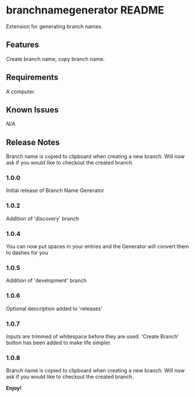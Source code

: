 # branchnamegenerator README

Extension for generating branch names.

## Features

Create branch name, copy branch name.

## Requirements

A computer.

## Known Issues

_N/A_

## Release Notes

Branch name is copied to clipboard when creating a new branch. Will now ask if you would like to checkout the created branch.

### 1.0.0

Initial release of Branch Name Generator

### 1.0.2

Addition of 'discovery' branch

### 1.0.4

You can now put spaces in your entries and the Generator will convert them to dashes for you

### 1.0.5

Addition of 'development' branch

### 1.0.6

Optional description added to 'releases'

### 1.0.7

Inputs are trimmed of whitespace before they are used. 'Create Branch' button has been added to make life simpler.

### 1.0.8

Branch name is copied to clipboard when creating a new branch. Will now ask if you would like to checkout the created branch.

**Enjoy!**
